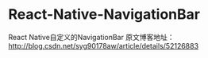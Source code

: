 # React-Native-NavigationBar
React Native自定义的NavigationBar
原文博客地址：http://blog.csdn.net/syg90178aw/article/details/52126883
